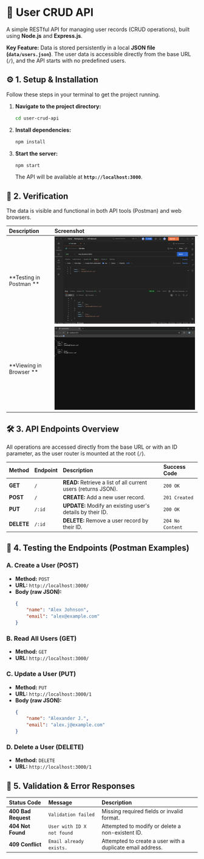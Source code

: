 # 👤 User CRUD API 

A simple RESTful API for managing user records (CRUD operations), built using **Node.js** and **Express.js**.

**Key Feature:** Data is stored persistently in a local **JSON file (`data/users.json`)**. The user data is accessible directly from the base URL (`/`), and the API starts with no predefined users.

## ⚙️ 1. Setup & Installation

Follow these steps in your terminal to get the project running.

1.  **Navigate to the project directory:**
    ```bash
    cd user-crud-api
    ```

2.  **Install dependencies:**
    ```bash
    npm install
    ```

3.  **Start the server:**
    ```bash
    npm start
    ```
    The API will be available at **`http://localhost:3000`**.

## 🚀 2. Verification

The data is visible and functional in both API tools (Postman) and web browsers.

| Description | Screenshot |
| :--- | :--- |
| **Testing in Postman ** | ![Postman GET Request](./images/image_6ebcbb.jpg) |
| **Viewing in Browser ** | ![Browser JSON Output](./images/image_6ebc85.png) |

## 🛠️ 3. API Endpoints Overview

All operations are accessed directly from the base URL or with an ID parameter, as the user router is mounted at the root (`/`).

| Method | Endpoint | Description | Success Code |
| :--- | :--- | :--- | :--- |
| **GET** | `/` | **READ:** Retrieve a list of all current users (returns JSON). | `200 OK` |
| **POST** | `/` | **CREATE:** Add a new user record. | `201 Created` |
| **PUT** | `/:id` | **UPDATE:** Modify an existing user's details by their ID. | `200 OK` |
| **DELETE** | `/:id` | **DELETE:** Remove a user record by their ID. | `204 No Content` |

## 🧪 4. Testing the Endpoints (Postman Examples)

### A. Create a User (POST)

* **Method:** `POST`
* **URL:** `http://localhost:3000/`
* **Body (raw JSON):**
    ```json
    {
        "name": "Alex Johnson",
        "email": "alex@example.com"
    }
    ```

### B. Read All Users (GET)

* **Method:** `GET`
* **URL:** `http://localhost:3000/`

### C. Update a User (PUT)

* **Method:** `PUT`
* **URL:** `http://localhost:3000/1`
* **Body (raw JSON):**
    ```json
    {
        "name": "Alexander J.",
        "email": "alex.j@example.com"
    }
    ```

### D. Delete a User (DELETE)

* **Method:** `DELETE`
* **URL:** `http://localhost:3000/1`

## 🛑 5. Validation & Error Responses

| Status Code | Message | Description |
| :--- | :--- | :--- |
| **400 Bad Request** | `Validation failed` | Missing required fields or invalid format. |
| **404 Not Found** | `User with ID X not found` | Attempted to modify or delete a non-existent ID. |
| **409 Conflict** | `Email already exists.` | Attempted to create a user with a duplicate email address. |